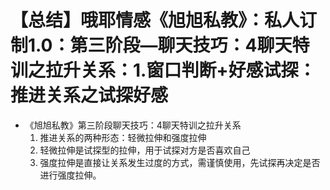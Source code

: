# 【总结】哦耶情感《旭旭私教》：私人订制1.0：第三阶段—聊天技巧：4聊天特训之拉升关系：1.窗口判断+好感试探：推进关系之试探好感

-   《旭旭私教》第三阶段聊天技巧：4聊天特训之拉升关系
    1.  推进关系的两种形态：轻微拉伸和强度拉伸
    2.  轻微拉伸是试探型的拉伸，用于试探对方是否喜欢自己
    3.  强度拉伸是直接让关系发生过度的方式，需谨慎使用，先试探再决定是否进行强度拉伸。